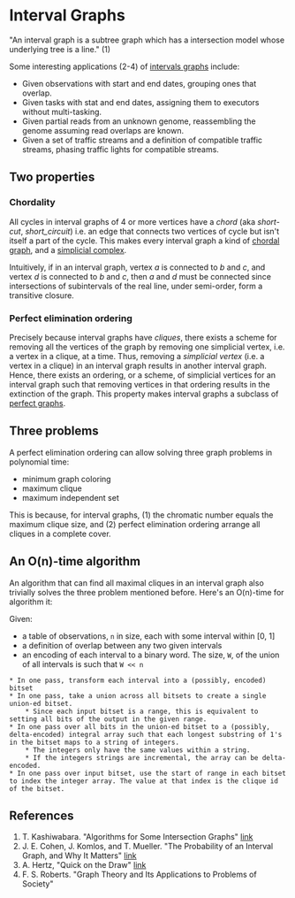 # Interval Graphs

"An interval graph is a subtree graph which has a intersection model whose underlying tree is a line." (1)

Some interesting applications (2-4) of [intervals graphs](https://en.wikipedia.org/wiki/Interval_graph) include:

* Given observations with start and end dates, grouping ones that overlap.
* Given tasks with stat and end dates, assigning them to executors without multi-tasking.
* Given partial reads from an unknown genome, reassembling the genome assuming read overlaps are known.
* Given a set of traffic streams and a definition of compatible traffic streams, phasing traffic lights for compatible streams.

## Two properties

###  Chordality

All cycles in interval graphs of 4 or more vertices have a _chord_ (aka _short-cut_, _short_circuit_) i.e. an edge 
that connects two vertices of cycle but isn't itself a part of the cycle. This makes every interval graph a kind of
[chordal graph](https://en.wikipedia.org/wiki/Chordal_graph), and a [simplicial complex](https://en.wikipedia.org/wiki/Simplicial_complex).

Intuitively, if in an interval graph, vertex _a_ is connected to _b_ and _c_, and vertex _d_ is connected to _b_ and _c_, then _a_ and _d_
must be connected since intersections of subintervals of the real line, under semi-order, form a transitive closure.

### Perfect elimination ordering

Precisely because interval graphs have _cliques_, there exists a scheme for removing all the vertices of the graph by removing one simplicial
vertex, i.e. a vertex in a clique, at a time. Thus, removing a _simplicial vertex_ (i.e. a vertex in a clique) in an interval graph results in another interval graph. Hence,
there exists an ordering, or a scheme, of simplicial vertices for an interval graph such that removing vertices in that ordering results in
the extinction of the graph. This property makes interval graphs a subclass of [perfect graphs](https://en.wikipedia.org/wiki/Perfect_graph).

## Three problems

A perfect elimination ordering can allow solving three graph problems in polynomial time:

* minimum graph coloring
* maximum clique
* maximum independent set

This is because, for interval graphs, (1) the chromatic number equals the maximum clique size, and (2) perfect elimination ordering arrange all cliques in a complete cover.

## An O(n)-time algorithm

An algorithm that can find all maximal cliques in an interval graph also trivially solves the three problem mentioned before. Here's an O(n)-time for algorithm it:

Given:  
* a table of observations, `n` in size, each with some interval within [0, 1]  
* a definition of overlap between any two given intervals  
* an encoding of each interval to a binary word. The size, `W`, of the union of all intervals is such that `W << n` 


```
* In one pass, transform each interval into a (possibly, encoded) bitset  
* In one pass, take a union across all bitsets to create a single union-ed bitset. 
    * Since each input bitset is a range, this is equivalent to setting all bits of the output in the given range. 
* In one pass over all bits in the union-ed bitset to a (possibly, delta-encoded) integral array such that each longest substring of 1's in the bitset maps to a string of integers. 
    * The integers only have the same values within a string. 
    * If the integers strings are incremental, the array can be delta-encoded.
* In one pass over input bitset, use the start of range in each bitset to index the integer array. The value at that index is the clique id of the bitset.

```

## References

1. T. Kashiwabara. "Algorithms for Some Intersection Graphs" [link](https://pdfs.semanticscholar.org/cd29/05237ab92257718f798c15626a917855ee14.pdf)
2. J. E. Cohen, J. Komlos, and T. Mueller. "The Probability of an Interval Graph, and Why It Matters" 
[link](http://lab.rockefeller.edu/cohenje/PDFs/066CohenKomlosMuellerProcSymposPureMath1979.pdf)
3. A. Hertz, "Quick on the Draw" [link](http://www.polymtl.ca/pub/sites/lagrapheur/en/index.php)
4. F. S. Roberts. "Graph Theory and Its Applications to Problems of Society"
